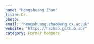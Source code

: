```yaml
---
name: "Hengshuang Zhao"
title: Dr.
photo: 
email: "hengshuang.zhao@eng.ox.ac.uk"
website: "https://hszhao.github.io/"
category: Former Members
---
```

